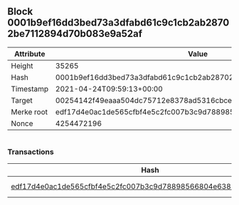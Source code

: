 ## Block 0001b9ef16dd3bed73a3dfabd61c9c1cb2ab28702be7112894d70b083e9a52af

Attribute | Value
--- | ---
Height | 35265
Hash | 0001b9ef16dd3bed73a3dfabd61c9c1cb2ab28702be7112894d70b083e9a52af
Timestamp | 2021-04-24T09:59:13+00:00
Target | 00254142f49eaaa504dc75712e8378ad5316cbcead634704b3734b6271167cc4
Merke root | edf17d4e0ac1de565cfbf4e5c2fc007b3c9d78898566804e6381ab154d71324e
Nonce | 4254472196

```

```

### Transactions

Hash | Amount
--- | ---
[edf17d4e0ac1de565cfbf4e5c2fc007b3c9d78898566804e6381ab154d71324e](edf17d4e0ac1de565cfbf4e5c2fc007b3c9d78898566804e6381ab154d71324e.md) | 10.00000000 SKEPTI 
